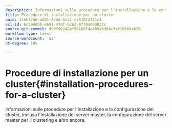 ```yaml
---
description: Informazioni sulle procedure per l'installazione e la configurazione dei cluster, inclusa l'installazione del server master, la configurazione del server master per il clustering e altro ancora.
title: Procedure di installazione per un cluster
uuid: 11eb77a6-ad01-47da-bca1-c76107af21c1
exl-id: 6c294db6-e691-47df-bc62-87f0a693822c
source-git-commit: d9df90242ef96188f4e4b5e6d04cfef196b0a628
workflow-type: tm+mt
source-wordcount: '52'
ht-degree: 19%

---
```


# Procedure di installazione per un cluster{#installation-procedures-for-a-cluster}

Informazioni sulle procedure per l&#39;installazione e la configurazione dei cluster, inclusa l&#39;installazione del server master, la configurazione del server master per il clustering e altro ancora.
